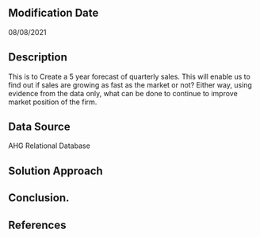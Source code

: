 ## Modification Date
08/08/2021

## Description
This is to Create a 5 year forecast of quarterly sales. This will enable us to find out if sales are growing as fast as the market or not? Either way, using evidence from the data only, what can be done to continue to
improve market position of the firm.

## Data Source
AHG Relational Database

## Solution Approach


## Conclusion.


## References
